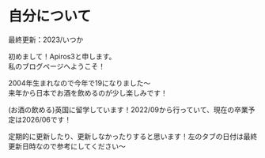 # 自分について

最終更新：2023/いつか

初めまして！Apiros3と申します。   
私のブログページへようこそ！

2004年生まれなので今年で19になりました～   
来年から日本でお酒を飲めるのが少し楽しみです！

(お酒の飲める)英国に留学しています！2022/09から行っていて、現在の卒業予定は2026/06です！

定期的に更新したり、更新しなかったりすると思います！左のタブの日付は最終更新日時なので参考にしてください～
